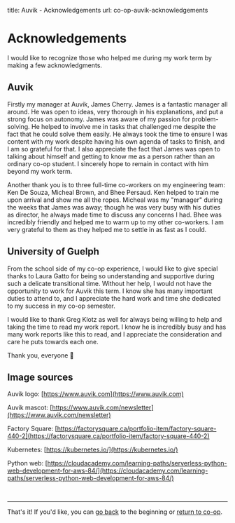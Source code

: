 title: Auvik - Acknowledgements
url: co-op-auvik-acknowledgements

<h1 class="u-lead center">Acknowledgements</h1>

I would like to recognize those who helped me during my work term by making a few acknowledgments.

<h2 class="u-sublead">Auvik</h2>

Firstly my manager at Auvik, James Cherry. James is a fantastic manager all around. He was open to ideas, very thorough in his explanations, and put a strong focus on autonomy. James was aware of my passion for problem-solving. He helped to involve me in tasks that challenged me despite the fact that he could solve them easily. He always took the time to ensure I was content with my work despite having his own agenda of tasks to finish, and I am so grateful for that. I also appreciate the fact that James was open to talking about himself and getting to know me as a person rather than an ordinary co-op student. I sincerely hope to remain in contact with him beyond my work term.

Another thank you is to three full-time co-workers on my engineering team: Ken De Souza, Micheal Brown, and Bhee Persaud. Ken helped to train me upon arrival and show me all the ropes. Micheal was my "manager" during the weeks that James was away; though he was very busy with his duties as director, he always made time to discuss any concerns I had. Bhee was incredibly friendly and helped me to warm up to my other co-workers. I am very grateful to them as they helped me to settle in as fast as I could.

<h2 class="u-sublead">University of Guelph</h2>

From the school side of my co-op experience, I would like to give special thanks to Laura Gatto for being so understanding and supportive during such a delicate transitional time. Without her help, I would not have the opportunity to work for Auvik this term. I know she has many important duties to attend to, and I appreciate the hard work and time she dedicated to my success in my co-op semester.

I would like to thank Greg Klotz as well for always being willing to help and taking the time to read my work report. I know he is incredibly busy and has many work reports like this to read, and I appreciate the consideration and care he puts towards each one.

Thank you, everyone 🙂

<h2 class="u-sublead">Image sources</h2>

Auvik logo: [https://www.auvik.com](https://www.auvik.com)

Auvik mascot: [https://www.auvik.com/newsletter](https://www.auvik.com/newsletter)

Factory Square: [https://factorysquare.ca/portfolio-item/factory-square-440-2](https://factorysquare.ca/portfolio-item/factory-square-440-2)

Kubernetes: [https://kubernetes.io/](https://kubernetes.io/)

Python web: [https://cloudacademy.com/learning-paths/serverless-python-web-development-for-aws-84/](https://cloudacademy.com/learning-paths/serverless-python-web-development-for-aws-84/)

<br>
<hr>

<div style="float: left;">
  That's it! If you'd like, you can
  <a href="{{ site_url}}/co-op/auvik/about-the-employer">go back</a> to the beginning or
  <a href="{{ site_url}}/co-op">return to co-op</a>.
</div>
